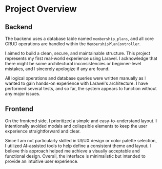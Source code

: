 # Project Overview

## Backend

The backend uses a database table named `membership_plans`, and all core CRUD operations are handled within the `MembershipPlanController`.

I aimed to build a clean, secure, and maintainable structure. This project represents my first real-world experience using Laravel. I acknowledge that there might be some architectural inconsistencies or beginner-level mistakes, and I sincerely apologize if any are found.

All logical operations and database queries were written manually as I wanted to gain hands-on experience with Laravel's architecture. I have performed several tests, and so far, the system appears to function without any major issues.

## Frontend

On the frontend side, I prioritized a simple and easy-to-understand layout. I intentionally avoided modals and collapsible elements to keep the user experience straightforward and clear.

Since I am not particularly skilled in UI/UX design or color palette selection, I utilized AI-assisted tools to help define a consistent theme and layout. I believe this approach helped me achieve a visually acceptable and functional design. Overall, the interface is minimalistic but intended to provide an intuitive user experience.
